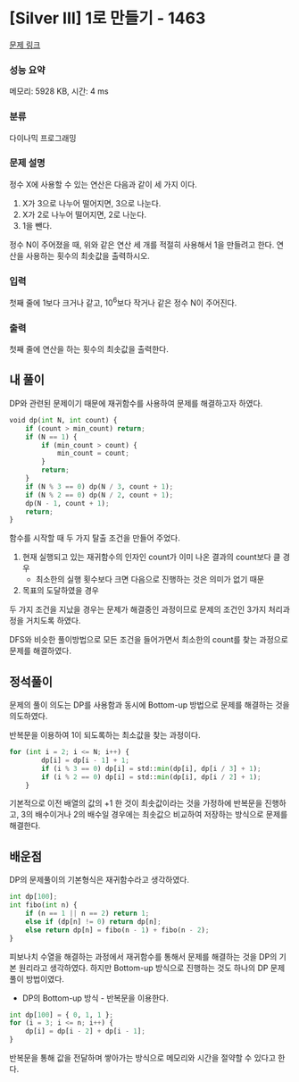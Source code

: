 # [Silver III] 1로 만들기 - 1463 

[문제 링크](https://www.acmicpc.net/problem/1463) 

### 성능 요약

메모리: 5928 KB, 시간: 4 ms

### 분류

다이나믹 프로그래밍

### 문제 설명

<p>정수 X에 사용할 수 있는 연산은 다음과 같이 세 가지 이다.</p>

<ol>
	<li>X가 3으로 나누어 떨어지면, 3으로 나눈다.</li>
	<li>X가 2로 나누어 떨어지면, 2로 나눈다.</li>
	<li>1을 뺀다.</li>
</ol>

<p>정수 N이 주어졌을 때, 위와 같은 연산 세 개를 적절히 사용해서 1을 만들려고 한다. 연산을 사용하는 횟수의 최솟값을 출력하시오.</p>

### 입력 

 <p>첫째 줄에 1보다 크거나 같고, 10<sup>6</sup>보다 작거나 같은 정수 N이 주어진다.</p>

### 출력 

 <p>첫째 줄에 연산을 하는 횟수의 최솟값을 출력한다.</p>

## 내 풀이

DP와 관련된 문제이기 때문에 재귀함수를 사용하여 문제를 해결하고자 하였다.

```python
void dp(int N, int count) {
	if (count > min_count) return;
	if (N == 1) {
		if (min_count > count) {
			min_count = count;
		}
		return;
	}
	if (N % 3 == 0) dp(N / 3, count + 1);
	if (N % 2 == 0) dp(N / 2, count + 1);
	dp(N - 1, count + 1);
	return;
}
```

함수를 시작할 때 두 가지 탈출 조건을 만들어 주었다. 

1. 현재 실행되고 있는 재귀함수의 인자인 count가 이미 나온 결과의 count보다 클 경우
    - 최소한의 실행 횟수보다 크면 다음으로 진행하는 것은 의미가 없기 때문
2. 목표의 도달하였을 경우

두 가지 조건을 지났을 경우는 문제가 해결중인 과정이므로 문제의 조건인 3가지 처리과정을 거치도록 하였다.

DFS와 비슷한 풀이방법으로 모든 조건을 들어가면서 최소한의 count를 찾는 과정으로 문제를 해결하였다.

## 정석풀이

문제의 풀이 의도는 DP를 사용함과 동시에 Bottom-up 방법으로 문제를 해결하는 것을 의도하였다.

반복문을 이용하여 1이 되도록하는 최소값을 찾는 과정이다.

```python
for (int i = 2; i <= N; i++) {
		dp[i] = dp[i - 1] + 1;
		if (i % 3 == 0) dp[i] = std::min(dp[i], dp[i / 3] + 1);
		if (i % 2 == 0) dp[i] = std::min(dp[i], dp[i / 2] + 1);
	}
```

기본적으로 이전 배열의 값의 +1 한 것이 최솟값이라는 것을 가정하에 반복문을 진행하고, 3의 배수이거나 2의 배수일 경우에는 최솟값으 비교하여 저장하는 방식으로 문제를 해결한다.

## 배운점

DP의 문제풀이의 기본형식은 재귀함수라고 생각하였다.

```python
int dp[100];
int fibo(int n) {
	if (n == 1 || n == 2) return 1;
	else if (dp[n] != 0) return dp[n];
	else return dp[n] = fibo(n - 1) + fibo(n - 2);
}
```

피보나치 수열을 해결하는 과정에서 재귀함수를 통해서 문제를 해결하는 것을 DP의 기본 원리라고 생각하였다. 하지만 Bottom-up 방식으로 진행하는 것도 하나의 DP 문제 풀이 방법이였다.

- DP의 Bottom-up 방식 - 반복문을 이용한다.

```python
int dp[100] = { 0, 1, 1 };
for (i = 3; i <= n; i++) {
	dp[i] = dp[i - 2] + dp[i - 1];
}
```

반복문을 통해 값을 전달하며 쌓아가는 방식으로 메모리와 시간을 절약할 수 있다고 한다.
